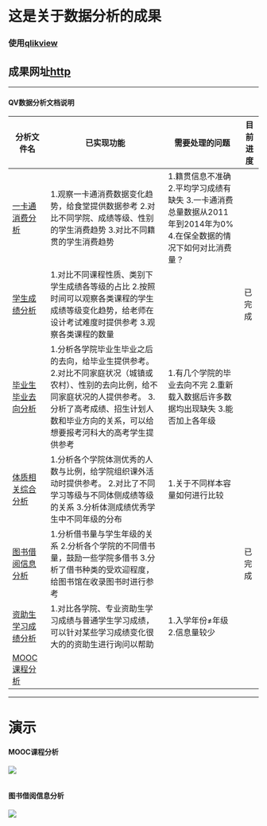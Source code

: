 #  这是关于数据分析的成果
###  使用[qlikview](https://www.qlik.com)

## 成果网址[http](http://210.43.0.189/qlikview/index.htm)

------------
#### QV数据分析文档说明
|    分析文件名 |  已实现功能  |  需要处理的问题  |   目前进度  |
| -------------| ---------- | -------------- | ---------- 
|[一卡通消费分析]()  | 1.观察一卡通消费数据变化趋势，给食堂提供数据参考  2.对比不同学院、成绩等级、性别的学生消费趋势      3.对比不同籍贯的学生消费趋势   |1.籍贯信息不准确       2.平均学习成绩有缺失     3.一卡通消费总量数据从2011年到2014年为0%      4.在保全数据的情况下如何对比消费量？||
|[学生成绩分析]()|1.对比不同课程性质、类别下学生成绩各等级的占比        2.按照时间可以观察各类课程的学生成绩等级变化趋势，给老师在设计考试难度时提供参考       3.观察各类课程的数量|| 已完成 |       
|[毕业生毕业去向分析]()|1.分析各学院毕业生毕业之后的去向，给毕业生提供参考。  2.对比不同家庭状况（城镇或农村）、性别的去向比例，给不同家庭状况的人提供参考。        3.分析了高考成绩、招生计划人数和毕业方向的关系，可以给想要报考河科大的高考学生提供参考|1.有几个学院的毕业去向不完         2.重新载入数据后许多数据均出现缺失       3.能否加上各年级||
|[体质相关综合分析]()|1.分析各个学院体测优秀的人数与比例，给学院组织课外活动时提供参考。    2.对比了不同学习等级与不同体侧成绩等级的关系         3.分析体测成绩优秀学生中不同年级的分布|1.关于不同样本容量如何进行比较||
|[图书借阅信息分析](https://github.com/ggzhang0071/ipv6Project/tree/master/QV%E6%95%B0%E6%8D%AE%E5%88%86%E6%9E%90#%E5%9B%BE%E4%B9%A6%E5%80%9F%E9%98%85%E4%BF%A1%E6%81%AF%E5%88%86%E6%9E%90)|1.分析借书量与学生年级的关系       2.分析各个学院的不同借书量，鼓励一些学院多借书        3.分析了借书种类的受欢迎程度，给图书馆在收录图书时进行参考||已完成|
|[资助生学习成绩分析]()|1.对比各学院、专业资助生学习成绩与普通学生学习成绩，可以针对某些学习成绩变化很大的的资助生进行询问以帮助|1.入学年份≠年级      2.信息量较少||
|[MOOC课程分析](https://github.com/ggzhang0071/ipv6Project/tree/master/QV%E6%95%B0%E6%8D%AE%E5%88%86%E6%9E%90#mooc%E8%AF%BE%E7%A8%8B%E5%88%86%E6%9E%90)||||

------------------
# 演示
#### MOOC课程分析
![](https://github.com/ggzhang0071/ipv6Project/blob/master/QV%E6%95%B0%E6%8D%AE%E5%88%86%E6%9E%90/MOOC%E8%AF%BE%E7%A8%8B%E5%88%86%E6%9E%90.png?raw=true)

![]()
#### 图书借阅信息分析
![](https://github.com/ggzhang0071/ipv6Project/blob/master/QV%E6%95%B0%E6%8D%AE%E5%88%86%E6%9E%90/%E5%9B%BE%E4%B9%A6%E5%80%9F%E9%98%85%E4%BF%A1%E6%81%AF%E5%88%86%E6%9E%90.png?raw=true)

![]()
